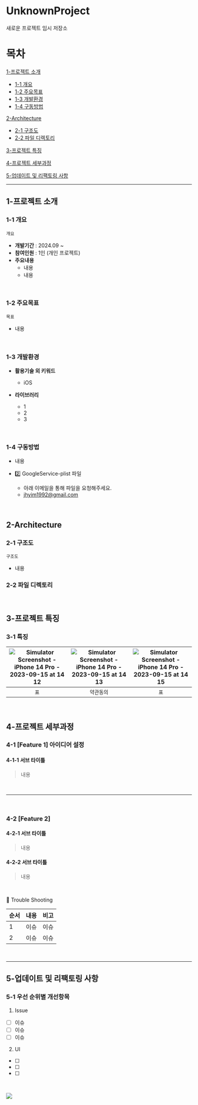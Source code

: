# UnknownProject
새로운 프로젝트 임시 저장소

# 목차

[1-프로젝트 소개](#1-프로젝트-소개)

- [1-1 개요](#1-1-개요)
- [1-2 주요목표](#1-2-주요목표)
- [1-3 개발환경](#1-3-개발환경)
- [1-4 구동방법](#1-4-구동방법)

[2-Architecture](#2-architecture)
- [2-1 구조도](#2-1-구조도)
- [2-2 파일 디렉토리](#2-2-파일-디렉토리)

[3-프로젝트 특징](#3-프로젝트-특징)

[4-프로젝트 세부과정](#4-프로젝트-세부과정)

[5-업데이트 및 리팩토링 사항](#5-업데이트-및-리팩토링-사항)


--- 

## 1-프로젝트 소개

### 1-1 개요
`개요`
- **개발기간** : 2024.09 ~ 
- **참여인원** : 1인 (개인 프로젝트)
- **주요내용**
  - 내용
  - 내용 

<br>

### 1-2 주요목표
`목표`
- 내용

<br>

### 1-3 개발환경
- **활용기술 외 키워드**
  - iOS

- **라이브러리**
   - 1
   - 2
   - 3

<br>
 
### 1-4 구동방법
- 내용

- 2️⃣ GoogleService-plist 파일
  - 아래 이메일을 통해 파일을 요청해주세요.
  - jhyim1992@gmail.com

<br>

## 2-Architecture
### 2-1 구조도

`구조도`
- 내용

### 2-2 파일 디렉토리

<br>

## 3-프로젝트 특징
### 3-1 특징

|![Simulator Screenshot - iPhone 14 Pro - 2023-09-15 at 14 12](https://github.com/onthelots/Scoop/assets/107039500/09b1e640-61ce-4fcd-af95-8cac824096eb)|![Simulator Screenshot - iPhone 14 Pro - 2023-09-15 at 14 13](https://github.com/onthelots/Scoop/assets/107039500/4dcb5e9f-672d-4061-b191-9a96738de397)|![Simulator Screenshot - iPhone 14 Pro - 2023-09-15 at 14 15](https://github.com/onthelots/Scoop/assets/107039500/d20786b3-5a75-4e48-967f-2c439b55902e)|
|:-:|:-:|:-:|
|`표`|`약관동의`|`표`|

<br>

## 4-프로젝트 세부과정
### 4-1 [Feature 1] 아이디어 설정
#### 4-1-1 서브 타이틀
> 내용


<br>

--- 

<br>

### 4-2 [Feature 2] 
#### 4-2-1 서브 타이틀
> 내용

#### 4-2-2 서브 타이틀
> 내용

<br>

🚫 Trouble Shooting

순서  | 내용  | 비고
----| ----- | -----
1| 이슈 | 이슈
2| 이슈 | 이슈

<br>

--- 

## 5-업데이트 및 리팩토링 사항
### 5-1 우선 순위별 개선항목
1) Issue
- [ ] 이슈 
- [ ] 이슈
- [ ] 이슈

2) UI
- [ ] 
- [ ] 
- [ ] 

<br>


<a href="https://hits.seeyoufarm.com"><img src="https://hits.seeyoufarm.com/api/count/incr/badge.svg?url=https%3A%2F%2Fgithub.com%2Fonthelots%2FScoop&count_bg=%230CC0DF&title_bg=%23555555&icon=&icon_color=%23E7E7E7&title=hits&edge_flat=false"/></a>
